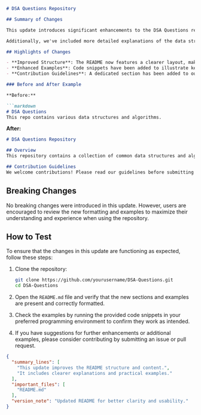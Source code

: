 ```markdown
# DSA Questions Repository

## Summary of Changes

This update introduces significant enhancements to the DSA Questions repository, focusing on improving the organization and clarity of the README file. The primary goal of these changes is to provide new users with a more intuitive onboarding experience, making it easier to navigate the repository's content and understand how to contribute effectively. 

Additionally, we've included more detailed explanations of the data structures and algorithms covered in the repository, along with practical examples. This should help users not only grasp the theoretical concepts but also see them in action. The README now serves as a better guide for both beginners and experienced developers.

## Highlights of Changes

- **Improved Structure**: The README now features a clearer layout, making it easier to find relevant sections.
- **Enhanced Examples**: Code snippets have been added to illustrate key concepts and algorithms, providing practical applications for users.
- **Contribution Guidelines**: A dedicated section has been added to outline how users can contribute to the project, fostering community involvement.

### Before and After Example

**Before:**

```markdown
# DSA Questions
This repo contains various data structures and algorithms.
```

**After:**

```markdown
# DSA Questions Repository

## Overview
This repository contains a collection of common data structures and algorithms, with explanations and examples to help you understand and implement them.

## Contribution Guidelines
We welcome contributions! Please read our guidelines before submitting a pull request.
```

## Breaking Changes

No breaking changes were introduced in this update. However, users are encouraged to review the new formatting and examples to maximize their understanding and experience when using the repository.

## How to Test

To ensure that the changes in this update are functioning as expected, follow these steps:

1. Clone the repository:
   ```bash
   git clone https://github.com/yourusername/DSA-Questions.git
   cd DSA-Questions
   ```

2. Open the `README.md` file and verify that the new sections and examples are present and correctly formatted.

3. Check the examples by running the provided code snippets in your preferred programming environment to confirm they work as intended.

4. If you have suggestions for further enhancements or additional examples, please consider contributing by submitting an issue or pull request.

```json
{
  "summary_lines": [
    "This update improves the README structure and content.",
    "It includes clearer explanations and practical examples."
  ],
  "important_files": [
    "README.md"
  ],
  "version_note": "Updated README for better clarity and usability."
}
```
```
